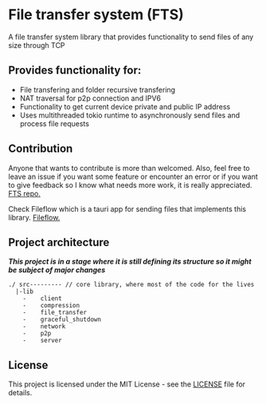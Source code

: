 # File transfer system (FTS)
A file transfer system library that provides functionality to send files of any size through TCP

## Provides functionality for:
- File transfering and folder recursive transfering
- NAT traversal for p2p connection and IPV6
- Functionality to get current device private and public IP address
- Uses multithreaded tokio runtime to asynchronously send files and process file requests

## Contribution
Anyone that wants to contribute is more than welcomed. 
Also, feel free to leave an issue if you want some feature or encounter an error or if you want to give feedback so I know what needs more work, it is really appreciated. [FTS repo.](https://github.com/Bicheka/file-transfer-system)

Check Fileflow which is a tauri app for sending files that implements this library. [Fileflow.](https://github.com/Bicheka/fileflow)

## Project architecture

***This project is in a stage where it is still defining its structure so it might be subject of major changes***
```
./ src--------- // core library, where most of the code for the lives
  |-lib  
    -    client
    -    compression
    -    file_transfer
    -    graceful_shutdown
    -    network
    -    p2p
    -    server
```
## License
This project is licensed under the MIT License - see the [LICENSE](LICENSE) file for details.
